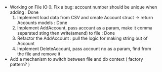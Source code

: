 * Working on File IO
    0. Fix a bug: account number should be unique when adding : Done
    1. Implement load data from CSV and create Account struct -> return Accounts models : Done
    2. Implement AddAccount, pass account as a param, make it comma separated sting then write(amend) to file : Done
    3. Refactor the AddAccount : pull the logic for making string out of Account
    4. Implement DeleteAccount, pass account no as a param, find from the file and remove it
* Add a mechanism to switch between file and db context ( factory pattern? )
 
